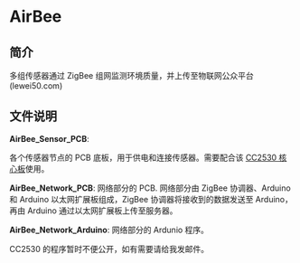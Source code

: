 # AirBee

## 简介

多组传感器通过 ZigBee 组网监测环境质量，并上传至物联网公众平台(lewei50.com)


## 文件说明

**AirBee_Sensor_PCB**: 

各个传感器节点的 PCB 底板，用于供电和连接传感器。需要配合该 [CC2530 核心板](http://item.taobao.com/item.htm?spm=a230r.1.14.1.y1gohq&id=19051924425&ns=1&abbucket=3#detail)使用。

**AirBee_Network_PCB**: 网络部分的 PCB. 网络部分由 ZigBee 协调器、Arduino 和 Arduino 以太网扩展板组成，ZigBee 协调器将接收到的数据发送至 Arduino，再由 Arduino 通过以太网扩展板上传至服务器。

**AirBee_Network_Arduino**: 网络部分的 Ardunio 程序。

CC2530 的程序暂时不便公开，如有需要请给我发邮件。
